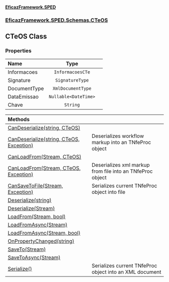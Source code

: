 #### [EficazFramework.SPED](EficazFrameworkSPED.md 'EficazFramework SPED')
### [EficazFramework.SPED.Schemas.CTeOS](EficazFramework.SPED.Schemas.CTeOS.md 'EficazFramework.SPED.Schemas.CTeOS')

## CTeOS Class
### Properties

| Name | Type | |
| :--- | :---: | :--- |
| Informacoes | `InformacoesCTe` |  |
| Signature | `SignatureType` |  |
| DocumentType | `XmlDocumentType` |  |
| DataEmissao | `Nullable<DateTime>` |  |
| Chave | `String` |  |

| Methods | |
| :--- | :--- |
| [CanDeserialize(string, CTeOS)](EficazFramework.SPED.Schemas.CTeOS/CTeOS/CanDeserialize(string,CTeOS).md 'EficazFramework.SPED.Schemas.CTeOS.CTeOS.CanDeserialize(string, EficazFramework.SPED.Schemas.CTeOS.CTeOS)') | |
| [CanDeserialize(string, CTeOS, Exception)](EficazFramework.SPED.Schemas.CTeOS/CTeOS/CanDeserialize(string,CTeOS,Exception).md 'EficazFramework.SPED.Schemas.CTeOS.CTeOS.CanDeserialize(string, EficazFramework.SPED.Schemas.CTeOS.CTeOS, System.Exception)') | Deserializes workflow markup into an TNfeProc object |
| [CanLoadFrom(Stream, CTeOS)](EficazFramework.SPED.Schemas.CTeOS/CTeOS/CanLoadFrom(Stream,CTeOS).md 'EficazFramework.SPED.Schemas.CTeOS.CTeOS.CanLoadFrom(System.IO.Stream, EficazFramework.SPED.Schemas.CTeOS.CTeOS)') | |
| [CanLoadFrom(Stream, CTeOS, Exception)](EficazFramework.SPED.Schemas.CTeOS/CTeOS/CanLoadFrom(Stream,CTeOS,Exception).md 'EficazFramework.SPED.Schemas.CTeOS.CTeOS.CanLoadFrom(System.IO.Stream, EficazFramework.SPED.Schemas.CTeOS.CTeOS, System.Exception)') | Deserializes xml markup from file into an TNfeProc object |
| [CanSaveToFile(Stream, Exception)](EficazFramework.SPED.Schemas.CTeOS/CTeOS/CanSaveToFile(Stream,Exception).md 'EficazFramework.SPED.Schemas.CTeOS.CTeOS.CanSaveToFile(System.IO.Stream, System.Exception)') | Serializes current TNfeProc object into file |
| [Deserialize(string)](EficazFramework.SPED.Schemas.CTeOS/CTeOS/Deserialize(string).md 'EficazFramework.SPED.Schemas.CTeOS.CTeOS.Deserialize(string)') | |
| [Deserialize(Stream)](EficazFramework.SPED.Schemas.CTeOS/CTeOS/Deserialize(Stream).md 'EficazFramework.SPED.Schemas.CTeOS.CTeOS.Deserialize(System.IO.Stream)') | |
| [LoadFrom(Stream, bool)](EficazFramework.SPED.Schemas.CTeOS/CTeOS/LoadFrom(Stream,bool).md 'EficazFramework.SPED.Schemas.CTeOS.CTeOS.LoadFrom(System.IO.Stream, bool)') | |
| [LoadFromAsync(Stream)](EficazFramework.SPED.Schemas.CTeOS/CTeOS/LoadFromAsync(Stream).md 'EficazFramework.SPED.Schemas.CTeOS.CTeOS.LoadFromAsync(System.IO.Stream)') | |
| [LoadFromAsync(Stream, bool)](EficazFramework.SPED.Schemas.CTeOS/CTeOS/LoadFromAsync(Stream,bool).md 'EficazFramework.SPED.Schemas.CTeOS.CTeOS.LoadFromAsync(System.IO.Stream, bool)') | |
| [OnPropertyChanged(string)](EficazFramework.SPED.Schemas.CTeOS/CTeOS/OnPropertyChanged(string).md 'EficazFramework.SPED.Schemas.CTeOS.CTeOS.OnPropertyChanged(string)') | |
| [SaveTo(Stream)](EficazFramework.SPED.Schemas.CTeOS/CTeOS/SaveTo(Stream).md 'EficazFramework.SPED.Schemas.CTeOS.CTeOS.SaveTo(System.IO.Stream)') | |
| [SaveToAsync(Stream)](EficazFramework.SPED.Schemas.CTeOS/CTeOS/SaveToAsync(Stream).md 'EficazFramework.SPED.Schemas.CTeOS.CTeOS.SaveToAsync(System.IO.Stream)') | |
| [Serialize()](EficazFramework.SPED.Schemas.CTeOS/CTeOS/Serialize().md 'EficazFramework.SPED.Schemas.CTeOS.CTeOS.Serialize()') | Serializes current TNfeProc object into an XML document |
